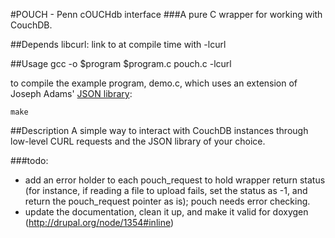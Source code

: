 #POUCH - Penn cOUCHdb interface
###A pure C wrapper for working with CouchDB.

##Depends
libcurl: link to at compile time with -lcurl

##Usage
	gcc -o $program $program.c pouch.c -lcurl

to compile the example program, demo.c, which
uses an extension of Joseph Adams' [JSON library](http://git.ozlabs.org/?p=ccan;a=tree;f=ccan/json):

	make

##Description
A simple way to interact with CouchDB instances through low-level
CURL requests and the JSON library of your choice. 

###todo:
- add an error holder to each pouch_request to hold
  wrapper return status (for instance, if reading a
  file to upload fails, set the status as -1, and
  return the pouch_request pointer as is); pouch
  needs error checking.
- update the documentation, clean it up, and make it
  valid for doxygen
  (http://drupal.org/node/1354#inline)
